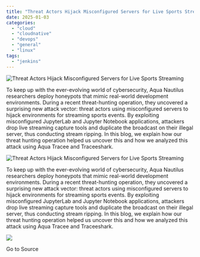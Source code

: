 ```yaml
---
title: "Threat Actors Hijack Misconfigured Servers for Live Sports Streaming"
date: 2025-01-03
categories: 
  - "cloud"
  - "cloudnative"
  - "devops"
  - "general"
  - "linux"
tags: 
  - "jenkins"
---
```


![Threat Actors Hijack Misconfigured Servers for Live Sports Streaming](https://blog.aquasec.com/hubfs/Blog-Stream_Ripping-main-text.jpg)

To keep up with the ever-evolving world of cybersecurity, Aqua Nautilus researchers deploy honeypots that mimic real-world development environments. During a recent threat-hunting operation, they uncovered a surprising new attack vector: threat actors using misconfigured servers to hijack environments for streaming sports events. By exploiting misconfigured JupyterLab and Jupyter Notebook applications, attackers drop live streaming capture tools and duplicate the broadcast on their illegal server, thus conducting stream ripping. In this blog, we explain how our threat hunting operation helped us uncover this and how we analyzed this attack using Aqua Tracee and Traceeshark.  

![Threat Actors Hijack Misconfigured Servers for Live Sports Streaming](https://blog.aquasec.com/hubfs/Blog-Stream_Ripping-main-text.jpg)

To keep up with the ever-evolving world of cybersecurity, Aqua Nautilus researchers deploy honeypots that mimic real-world development environments. During a recent threat-hunting operation, they uncovered a surprising new attack vector: threat actors using misconfigured servers to hijack environments for streaming sports events. By exploiting misconfigured JupyterLab and Jupyter Notebook applications, attackers drop live streaming capture tools and duplicate the broadcast on their illegal server, thus conducting stream ripping. In this blog, we explain how our threat hunting operation helped us uncover this and how we analyzed this attack using Aqua Tracee and Traceeshark.  

![](https://track.hubspot.com/__ptq.gif?a=1665891&k=14&r=https%3A%2F%2Fblog.aquasec.com%2Fthreat-actors-hijack-misconfigured-servers-for-live-sports-streaming&bu=https%253A%252F%252Fblog.aquasec.com&bvt=rss)

Go to Source
